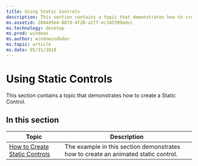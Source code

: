 ```yaml
---
title: Using Static Controls
description: This section contains a topic that demonstrates how to create a Static Control.
ms.assetid: 2884d5e4-88fd-4f20-a1ff-ec345399adcc
ms.technology: desktop
ms.prod: windows
ms.author: windowssdkdev
ms.topic: article
ms.date: 05/31/2018
---
```


# Using Static Controls

This section contains a topic that demonstrates how to create a Static Control.

## In this section



| Topic                                                                  | Description                                                                                    |
|------------------------------------------------------------------------|------------------------------------------------------------------------------------------------|
| [How to Create Static Controls](create-static-controls.md)<br/> | The example in this section demonstrates how to create an animated static control. <br/> |



 

 

 





